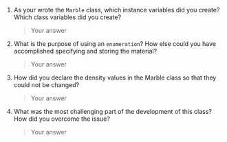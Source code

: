 1. As your wrote the `Marble` class, which instance variables did you create? Which class variables did you create?
    > Your answer

2. What is the purpose of using an `enumeration`? How else could you have accomplished specifying and storing the material?
    > Your answer

3. How did you declare the density values in the Marble class so that they could not be changed?
    > Your answer

4. What was the most challenging part of the development of this class? How did you overcome the issue?
    > Your answer
